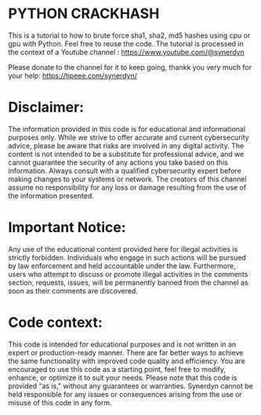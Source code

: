 PYTHON CRACKHASH
================

This is a tutorial to how to brute force sha1, sha2, md5 hashes 
using cpu or gpu with Python. Feel free to reuse the code.
The tutorial is processed in the context of a Youtube channel :
https://www.youtube.com/@synerdyn

Please donate to the channel for it to keep going, thankk you very much for your help:
https://tipeee.com/synerdyn/

Disclaimer:
==========
The information provided in this code is for educational and informational purposes only. 
While we strive to offer accurate and current cybersecurity advice, please be aware that risks 
are involved in any digital activity. The content is not intended to be a substitute for 
professional advice, and we cannot guarantee the security of any actions you take based on this 
information. Always consult with a qualified cybersecurity expert before making changes to your 
systems or network. The creators of this channel assume no responsibility for any loss or damage 
resulting from the use of the information presented.

Important Notice:
================
Any use of the educational content provided here for illegal activities is strictly forbidden. 
Individuals who engage in such actions will be pursued by law enforcement and held accountable 
under the law. Furthermore, users who attempt to discuss or promote illegal activities in the 
comments section, requests, issues,  will be permanently banned from the channel as soon as 
their comments are discovered.

Code context:
============
This code is intended for educational purposes and is not written in an expert or production-ready manner. 
There are far better ways to achieve the same functionality with improved code quality and efficiency. 
You are encouraged to use this code as a starting point, feel free to modify, enhance, or optimize it to suit your needs.
Please note that this code is provided "as is," without any guarantees or warranties. Synerdyn cannot 
be held responsible for any issues or consequences arising from the use or misuse of this code in any form.
